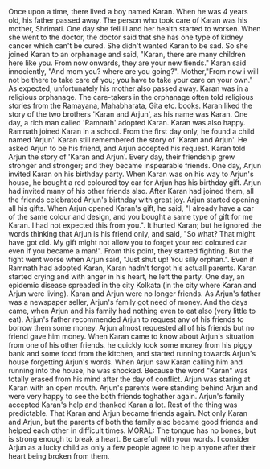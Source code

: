 Once upon a time, there lived a boy named Karan. When he was 4 years old, his father passed away. The person who took care of Karan was his mother, Shrimati. One day she fell ill and her health started to worsen. When she went to the doctor, the doctor said that she has one type of kidney cancer which can't be cured. She didn't wanted Karan to be sad. So she joined Karan to an orphanage and said, "Karan, there are many children here like you. From now onwards, they are your new fiends." Karan said innociently, "And mom you? where are you going?". Mother,"From now i will not be there to take care of you; you have to take your care on your own."
As expected, unfortunately his mother also passed away. Karan was in a religious orphanage. The care-takers in the orphanage often told religious stories from the Ramayana, Mahabharata, Gita etc. books. Karan liked the story of the two brothers 'Karan and Arjun', as his name was Karan. One day, a rich man called 'Ramnath' adopted Karan. Karan was also happy. Ramnath joined Karan in a school. From the first day only, he found a child named 'Arjun'. Karan still remembered the story of 'Karan and Arjun'. He asked Arjun to be his friend, and Arjun accepted his request. Karan told Arjun the story of 'Karan and Arjun'. Every day, their friendship grew stronger and stronger; and they became inspearable friends.
One day, Arjun invited Karan on his birthday party. When Karan was on his way to Arjun's house, he bought a red coloured toy car for Arjun has his birthday gift. Arjun had invited many of his other friends also. After Karan had joined them, all the friends celebrated Arjun's birthday with great joy. Arjun started opening all his gifts. When Arjun opened Karan's gift, he said, "I already have a car of the same colour and design, and you bought a same type of gift for me Karan. I had not expected this from you.". It hurted Karan; but he ignored the words thinking that Arjun is his friend only, and said, "So what? That might have got old. My gift might not allow you to forget your red coloured car even if you became a man!". From this point, they started fighting. But the fight went worse when Arjun said, "Just shut up! You silly orphan.". Even if Ramnath had adopted Karan, Karan hadn't forgot his actuall parents. Karan started crying and with anger in his heart, he left the party.
One day, an epidemic disease spreaded in the city Kolkata (in the city where Karan and Arjun were living). Karan and Arjun were no longer friends. As Arjun's father was a newspaper seller, Arjun's family got need of money. And the days came, when Arjun and his family had nothing even to eat also (very little to eat). Arjun's father recommended Arjun to request any of his friends to borrow them some money. Arjun almost requested all of his friends but no friend gave him money. When Karan came to know about Arjun's situation from one of his other friends, he quickly took some money from his piggy bank and some food from the kitchen, and started running towards Arjun's house forgetting Arjun's words. When Arjun saw Karan calling him and running into the house, he was shocked. Because the word "Karan" was totally erased from his mind after the day of conflict. Arjun was staring at Karan with an open mouth. Arjun's parents were standing behind Arjun and were very happy to see the both friends toghather again. 
Arjun's family accepted Karan's help and thanked Karan a lot. Rest of the thing was predictable. That Karan and Arjun became friends again. Not only Karan and Arjun, but the parents of both the family also became good friends and helped each other in difficult times.
MORAL: The tongue has no bones, but is strong enough to break a heart. Be carefull with your words. I consider Arjun as a lucky child as only a few people agree to help anyone after their heart being broken from them.